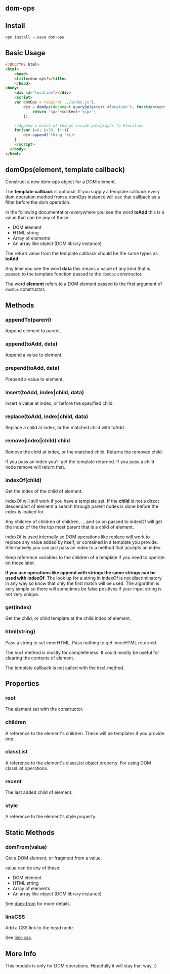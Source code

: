 dom-ops
-------

Install
-------

`npm install --save dom-ops`

Basic Usage
-----------

```html
<!DOCTYPE html>
<html>
    <head>
    <title>dom ops!</title>
    </head>
<body>
    <div id="location"></div>
    <script>
    var domOps = require('../index.js'),
        div = domOps(document.querySelector('#location'), function(content, data){
            return '<p>'+content+'</p>';
        });

    //Append a bunch of things inside paragraphs to #location
    for(var i=0; i<10; i++){
        div.append('thing '+i);
    }
    </script>
  </body>
</html>
```

domOps(element, template callback)
----------------------------------

Construct a new dom-ops object for a DOM element.

The **template callback** is optional. If you supply a template callback every dom operation method from a domOps instance will use that callback as a filter before the dom operation.

In the following documentation everywhere you see the word **toAdd** this is a value that can be any of these:

-	DOM element
-	HTML string
-	Array of elements
-	An array like object (DOM library instance)

The return value from the template callback should be the same types as **toAdd**.

Any time you see the word **data** this means a value of any kind that is passed to the template function passed to the `domOps` constructor.

The word **element** refers to a DOM element passed to the first argument of `domOps` constructor.

Methods
-------

### appendTo(parent)

Append element to parent.

### append(toAdd, data)

Append a value to element.

### prepend(toAdd, data)

Prepend a value to element.

### insert(toAdd, index|child, data)

Insert a value at index, or before the specified child.

### replace(toAdd, index|child, data)

Replace a child at index, or the matched child with toAdd.

### remove(index|child) child

Remove the child at index, or the matched child. Returns the removed child.

If you pass an index you'll get the template returned. If you pass a child node remove will return that.

### indexOf(child)

Get the index of the child of element.

indexOf will still work if you have a template set. If the **child** is not a direct descendant of element a search through parent nodes is done before the index is looked for.

Any children of children of children, ... and so on passed to indexOf will get the index of the the top most parent that is a child of element.

indexOf is used internally so DOM operations like replace will work to replace any value added by itself, or contained in a template you provide. Alternatively you can just pass an index to a method that accepts an index.

Keep reference variables to the children of a template if you need to operate on those later.

**If you use operations like append with strings the same strings can be used with indexOf**. The look up for a string in indexOf is not discriminatory in any way so know that only the first match will be used. The algorithm is very simple so there will sometimes be false positives if your input string is not very unique.

### get(index)

Get the child, or child template at the child index of element.

### html(string)

Pass a string to set innerHTML. Pass nothing to get innerHTML returned.

The `html` method is mostly for completeness. It could mostly be useful for clearing the contents of element.

The template callback is not called with the `html` method.

Properties
----------

### root

The element set with the constructor.

### children

A reference to the element's children. These will be templates if you provide one.

### classList

A reference to the element's classList object property. For using DOM classList operations.

### recent

The last added child of element.

### style

A reference to the element's style property.

Static Methods
--------------

### domFrom(value)

Get a DOM element, or fragment from a value.

value can be any of these:

-	DOM element
-	HTML string
-	Array of elements
-	An array like object (DOM library instance)

See [dom-from](https://www.npmjs.com/package/dom-from) for more details.

### linkCSS

Add a CSS link to the head node.

See [link-css](https://www.npmjs.com/package/link-css).

More Info
---------

This module is only for DOM operations. Hopefully it will stay that way. :)
